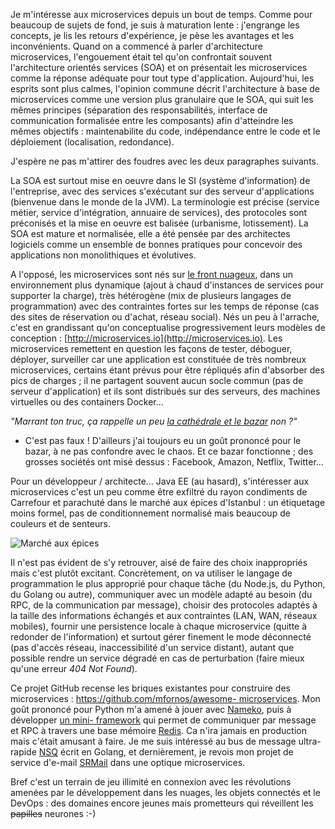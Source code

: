 <!-- title: Mon kif pour les microservices -->
<!-- category: Développement -->
<!-- tag: planet -->

Je m'intéresse aux microservices depuis un bout de temps. Comme pour beaucoup
de sujets de fond, je suis à maturation lente : j'engrange les concepts, je
lis les retours d'expérience, je pèse les avantages et les inconvénients.<!-- more -->
Quand on a commencé à parler d'architecture microservices, l'engouement était
tel qu'on confrontait souvent l'architecture orientés services (SOA) et on
présentait les microservices comme la réponse adéquate pour tout type
d'application. Aujourd'hui, les esprits sont plus calmes, l'opinion commune
décrit  l'architecture à base de microservices comme une version plus
granulaire que le SOA, qui suit les mêmes principes (séparation des
responsabilités, interface de communication formalisée entre les composants)
afin d'atteindre les mêmes objectifs : maintenabilite du code, indépendance
entre le code et le déploiement (localisation, redondance).

J'espère ne pas m'attirer des foudres avec les deux paragraphes suivants.

La SOA est surtout mise en oeuvre dans le SI (système d'information) de
l'entreprise, avec des services s'exécutant sur des serveur d'applications
(bienvenue dans le monde de la JVM). La terminologie est précise (service
métier, service d'intégration, annuaire de services), des protocoles sont
préconisés et la mise en oeuvre est balisée (urbanisme, lotissement). La SOA
est mature et normalisée, elle a été pensée par des architectes logiciels
comme un ensemble de bonnes pratiques pour concevoir des applications non
monolithiques et évolutives.

A l'opposé, les microservices sont nés sur [le front
nuageux](https://fr.wikipedia.org/wiki/Cloud_computing), dans un environnement
plus dynamique (ajout à chaud d'instances de services pour supporter la
charge), très hétérogène (mix de plusieurs langages de programmation) avec des
contraintes fortes sur les temps de réponse (cas des sites de réservation ou
d'achat, réseau social). Nés un peu à l'arrache, c'est en grandissant qu'on
conceptualise progressivement leurs modèles de conception :
[http://microservices.io](http://microservices.io). Les microservices
remettent en question les façons de tester, déboguer, déployer, surveiller car
une application est constituée de très nombreux microservices, certains étant
prévus pour être répliqués afin d'absorber des pics de charges ; il ne
partagent souvent aucun socle commun (pas de serveur d'application) et ils
sont distribués sur des serveurs, des machines virtuelles ou des containers
Docker...

*"Marrant ton truc, ça rappelle un peu [la cathédrale et le bazar](https://fr.wikipedia.org/wiki/La_Cath%C3%A9drale_et_le_Bazar) non ?"*

- C'est pas faux ! D'ailleurs j'ai toujours eu un goût prononcé pour le bazar, à ne pas confondre avec le chaos. Et ce bazar fonctionne ; des grosses sociétés ont misé dessus : Facebook, Amazon, Netflix, Twitter...

Pour un développeur / architecte... Java EE (au hasard), s'intéresser aux
microservices c'est un peu comme être exfiltré du rayon condiments de
Carrefour et parachuté dans le marché aux épices d'Istanbul : un étiquetage
moins formel, pas de conditionnement normalisé mais beaucoup de couleurs et de
senteurs.

![Marché aux épices](/images/2017/epices.jpg)

Il n'est pas évident de s'y retrouver, aisé de faire des choix inappropriés
mais c'est plutôt excitant. Concrètement, on va utiliser le langage de
programmation le plus approprié pour chaque tâche (du Node.js, du Python, du
Golang ou autre), communiquer avec un modèle adapté au besoin (du RPC, de la
communication par message), choisir des protocoles adaptés à la taille des
informations échangés et aux contraintes (LAN, WAN, réseaux mobiles), fournir
une persistence locale à chaque microservice (quitte à redonder de
l'information) et surtout gérer finement le mode déconnecté (pas d'accès
réseau, inaccessibilité d'un service distant), autant que possible rendre un
service dégradé en cas de perturbation (faire mieux qu'une erreur *404 Not
Found*).

Ce projet GitHub recense les briques existantes pour construire des
microservices : [https://github.com/mfornos/awesome-
microservices](https://github.com/mfornos/awesome-microservices). Mon goût
prononcé pour Python m'a amené à jouer avec
[Nameko](https://nameko.readthedocs.io), puis à développer [un mini-
framework](https://github.com/kianby/microsvax) qui permet de communiquer par
message et RPC à travers une base mémoire [Redis](https://redis.io). Ca n'ira
jamais en production mais c'était amusant à faire. Je me suis intéressé au bus
de message ultra-rapide [NSQ](https://github.com/nsqio/nsq) écrit en Golang,
et dernièrement, je revois mon projet de service d'e-mail
[SRMail](https://github.com/kianby/srmail) dans une optique microservices.

Bref c'est un terrain de jeu illimité en connexion avec les révolutions
amenées par le développement dans les nuages, les objets connectés et le
DevOps : des domaines encore jeunes mais prometteurs qui réveillent les
~~papilles~~ neurones :-)
